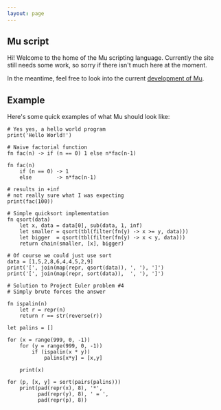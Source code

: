 ```yaml
---
layout: page
---
```


Mu script
---------
Hi! Welcome to the home of the Mu scripting language. Currently
the site still needs some work, so sorry if there isn't much here
at the moment.

In the meantime, feel free to look into the current
[development of Mu]({{site.github}}/mu).

Example
-------
Here's some quick examples of what Mu should look like:

``` mu
# Yes yes, a hello world program
print('Hello World!')
```

``` mu
# Naive factorial function
fn fac(n) -> if (n == 0) 1 else n*fac(n-1)

fn fac(n)
    if (n == 0) -> 1
    else        -> n*fac(n-1)

# results in +inf
# not really sure what I was expecting
print(fac(100))
```

``` mu
# Simple quicksort implementation
fn qsort(data)
    let x, data = data[0], sub(data, 1, inf)
    let smaller = qsort(tbl(filter(fn(y) -> x >= y, data)))
    let bigger  = qsort(tbl(filter(fn(y) -> x < y, data)))
    return chain(smaller, [x], bigger)

# Of course we could just use sort
data = [1,5,2,8,6,4,4,5,2,9]
print('[', join(map(repr, qsort(data)), ', '), ']')
print('[', join(map(repr, sort(data)),  ', '), ']')
```

``` mu
# Solution to Project Euler problem #4
# Simply brute forces the answer

fn ispalin(n)
    let r = repr(n)
    return r == str(reverse(r))

let palins = []

for (x = range(999, 0, -1))
    for (y = range(999, 0, -1))
        if (ispalin(x * y))
            palins[x*y] = [x,y]

    print(x)

for (p, [x, y] = sort(pairs(palins)))
    print(pad(repr(x), 8), '*',
          pad(repr(y), 8), ' = ',
          pad(repr(p), 8))
```
